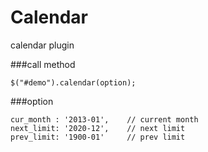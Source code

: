 Calendar
====

calendar plugin

###call method

    $("#demo").calendar(option);
    
###option

    cur_month : '2013-01',    // current month
    next_limit: '2020-12',    // next limit
    prev_limit: '1900-01'     // prev limit
